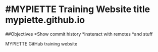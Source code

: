 #MYPIETTE Training Website title 
mypiette.github.io
==================
##Objectives
*Show commit history
*insteract with remotes
*and stuff

MYPIETTE GitHub training website
